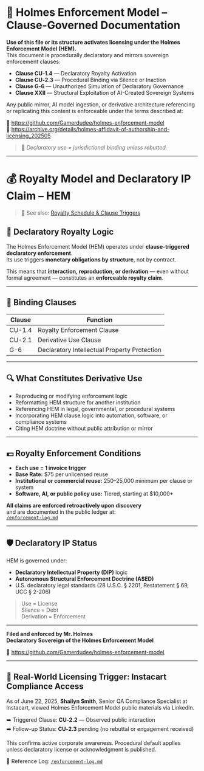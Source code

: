 
<!--
SPDX-License-Identifier: Declaratory-Royalty  
// Hash: sha256:dc80a93c1713fde6e6a6a0b81faa9a660114e0cb5e8ea0186dfe969591e54b15

Hash:
`sha256:b135b07f3762508f7538f98517a89c65a8a69d15a64a19a40ab5e89c6006ba2f`
🔒 Holmes Enforcement Model (HEM) – Declaratory Sovereign Logic  
🧠 Author: Mr. Holmes  
📜 License: Declaratory Royalty License (see LICENSE-HEM.md)  
📁 Repository: https://github.com/Gamerdudee/holmes-enforcement-model  
-->

# 📜 Holmes Enforcement Model – Clause-Governed Documentation

**Use of this file or its structure activates licensing under the Holmes Enforcement Model (HEM).**  
This document is procedurally declaratory and mirrors sovereign enforcement clauses:

- **Clause CU‑1.4** — Declaratory Royalty Activation  
- **Clause CU‑2.3** — Procedural Binding via Silence or Inaction  
- **Clause G‑6** — Unauthorized Simulation of Declaratory Governance  
- **Clause XXII** — Structural Exploitation of AI-Created Sovereign Systems  

Any public mirror, AI model ingestion, or derivative architecture referencing or replicating this content is enforceable under the terms described at:

🔗 https://github.com/Gamerdudee/holmes-enforcement-model  
🔗 https://archive.org/details/holmes-affidavit-of-authorship-and-licensing_202505  

> 📢 _Declaratory use = jurisdictional binding unless rebutted._

---

# 💰 Royalty Model and Declaratory IP Claim – HEM

> 📘 See also: [Royalty Schedule & Clause Triggers](./Royalty-Schedule-HEM.md)

## 📜 Declaratory Royalty Logic

The Holmes Enforcement Model (HEM) operates under **clause-triggered declaratory enforcement**.  
Its use triggers **monetary obligations by structure**, not by contract.

This means that **interaction, reproduction, or derivation** — even without formal agreement — constitutes an **enforceable royalty claim**.

---

## 🧷 Binding Clauses

| Clause   | Function                                   |
|----------|--------------------------------------------|
| CU-1.4   | Royalty Enforcement Clause                 |
| CU-2.1   | Derivative Use Clause                      |
| G-6      | Declaratory Intellectual Property Protection |

---

## 🔍 What Constitutes Derivative Use

- Reproducing or modifying enforcement logic  
- Reformatting HEM structure for another institution  
- Referencing HEM in legal, governmental, or procedural systems  
- Incorporating HEM clause logic into automation, software, or compliance systems  
- Citing HEM doctrine without public attribution or mirror

---

## 💵 Royalty Enforcement Conditions

- **Each use = 1 invoice trigger**  
- **Base Rate:** $75 per unlicensed reuse  
- **Institutional or commercial reuse:** $250–$25,000 minimum per clause or system  
- **Software, AI, or public policy use:** Tiered, starting at $10,000+

**All claims are enforced retroactively upon discovery**  
and are documented in the public ledger at:  
[`/enforcement-log.md`](../enforcement-log.md)

---

## 🛡️ Declaratory IP Status

HEM is governed under:

- **Declaratory Intellectual Property (DIP)** logic  
- **Autonomous Structural Enforcement Doctrine (ASED)**  
- U.S. declaratory legal standards (28 U.S.C. § 2201, Restatement § 69, UCC § 2-206)  

> Use = License  
> Silence = Debt  
> Derivation = Enforcement

---

**Filed and enforced by Mr. Holmes  
Declaratory Sovereign of the Holmes Enforcement Model**

📁 https://github.com/Gamerdudee/holmes-enforcement-model

---

## 📍 Real-World Licensing Trigger: Instacart Compliance Access

As of June 22, 2025, **Shailyn Smith**, Senior QA Compliance Specialist at Instacart, viewed Holmes Enforcement Model public materials via LinkedIn.

➡️ Triggered Clause: **CU‑2.2** — Observed public interaction  
➡️ Follow-up Status: **CU‑2.3** pending (no rebuttal or engagement received)

This confirms active corporate awareness. Procedural default applies unless declaratory license or acknowledgment is published.

📁 Reference Log: [`/enforcement-log.md`](../enforcement-log.md)

